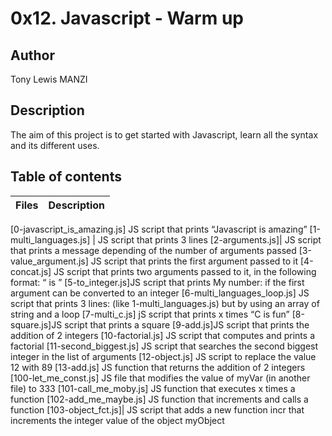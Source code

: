 # 0x12. Javascript - Warm up

## Author
Tony Lewis MANZI


## Description
The aim of this project is to get started with Javascript, learn all the syntax and its different uses.

## Table of contents
Files | Description
----- | -----------
[0-javascript_is_amazing.js] JS script that prints “Javascript is amazing”
[1-multi_languages.js] | JS script that prints 3 lines
[2-arguments.js]| JS script that prints a message depending of the number of arguments passed
[3-value_argument.js] JS script that prints the first argument passed to it
[4-concat.js] JS script that prints two arguments passed to it, in the following format: “ is ”
[5-to_integer.js]JS script that prints My number: <first argument converted in integer> if the first argument can be converted to an integer
[6-multi_languages_loop.js] JS script that prints 3 lines: (like 1-multi_languages.js) but by using an array of string and a loop
[7-multi_c.js] jS script that prints x times “C is fun”
[8-square.js]JS script that prints a square
[9-add.js]JS script that prints the addition of 2 integers
[10-factorial.js] JS script that computes and prints a factorial
[11-second_biggest.js] JS script that searches the second biggest integer in the list of arguments
[12-object.js] JS script to replace the value 12 with 89
[13-add.js] JS function that returns the addition of 2 integers
[100-let_me_const.js] JS file that modifies the value of myVar (in another file) to 333
[101-call_me_moby.js] JS function that executes x times a function
[102-add_me_maybe.js] JS function that increments and calls a function
[103-object_fct.js]| JS script that adds a new function incr that increments the integer value of the object myObject
